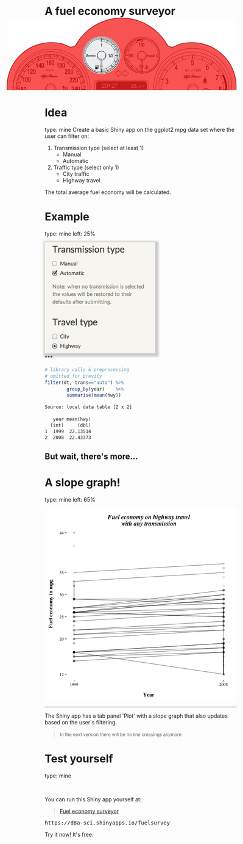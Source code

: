 A fuel economy surveyor
========================================================
author: E.N.
date: September 2015
transition: fade
width: 1200
height: 800

<div class="midcenter" style="margin-left:-100px; margin-top:-50px;">
<img src="dashboard1.png" style="background-color:transparent; border:0px; box-shadow:none;"></img>
</div>

Idea
========================================================
type: mine
Create a basic Shiny app on the ggplot2 mpg data set where
the user can filter on:

1. Transmission type (select at least 1)
    + Manual
    + Automatic
1. Traffic type (select only 1)
    + City traffic
    + Highway travel
    
The total average fuel economy will be calculated.

Example
========================================================
type: mine
left: 25%

<div>
<img src="panel.png" style="background-color:transparent; border:0px; box-shadow: 3px 3px 5px 6px #ccc;"></img>
</div>
***




```r
# library calls & preprocessing
# omitted for brevity
filter(dt, trans=="auto") %>% 
        group_by(year)    %>%
        summarise(mean(hwy))
```

```
Source: local data table [2 x 2]

   year mean(hwy)
  (int)     (dbl)
1  1999  22.13514
2  2008  22.43373
```

      
## But wait, there's more...

A slope graph!
========================================================
type: mine
left: 65%

![plot of chunk unnamed-chunk-3](fuelsurveyor-figure/unnamed-chunk-3-1.png) 
***

The Shiny app has a tab panel 'Plot' with a slope graph that also updates based on the user's filtering.
> <small>In the next version there will be no line crossings anymore</small>

Test yourself
========================================================
type: mine

<br>

You can run this Shiny app yourself at:

> [Fuel economy surveyor](https://d8a-sci.shinyapps.io/fuelsurvey)

<pre>
https://d8a-sci.shinyapps.io/fuelsurvey
</pre>
      
Try it now! It's free.

